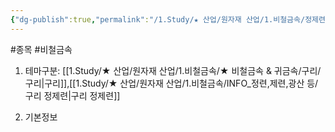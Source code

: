 ```yaml
---
{"dg-publish":true,"permalink":"/1.Study/★ 산업/원자재 산업/1.비철금속/정제련업/종목/자시동업/","created":"2023-05-31T11:44:36.203+09:00","updated":"2025-06-26T12:51:35.846+09:00"}
---
```


#종목 #비철금속 

1. 테마구분: [[1.Study/★ 산업/원자재 산업/1.비철금속/★ 비철금속 & 귀금속/구리/구리\|구리]],[[1.Study/★ 산업/원자재 산업/1.비철금속/INFO_정련,제련,광산 등/구리 정제련\|구리 정제련]]

2. 기본정보
